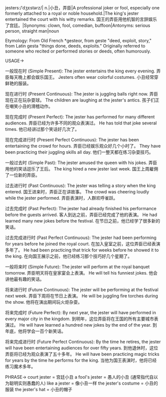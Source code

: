 jesters:/ˈdʒɛstərz/| n.|小丑，弄臣|A professional joker or fool, especially one formerly attached to a royal or noble household.|The king's jester entertained the court with his witty remarks. 国王的弄臣用他机智的言辞娱乐了宫廷。|Synonyms: clown, fool, comedian, buffoon|Antonyms: serious person, straight man|noun

Etymology: From Old French *gesteor, from geste "deed, exploit, story," from Latin gesta "things done, deeds, exploits."  Originally referred to someone who recited or performed stories or deeds, often humorously.


USAGE->

一般现在时 (Simple Present):
The jester entertains the king every evening.  弄臣每天晚上都会娱乐国王。
Jesters often wear colorful costumes. 小丑经常穿鲜艳的服装。

现在进行时 (Present Continuous):
The jester is juggling balls right now. 弄臣现在正在玩杂耍球。
The children are laughing at the jester's antics. 孩子们正在嘲笑小丑的滑稽动作。

现在完成时 (Present Perfect):
The jester has performed for many different audiences. 弄臣已经为许多不同的观众表演过。
He has told that joke several times. 他已经讲过那个笑话好几次了。

现在完成进行时 (Present Perfect Continuous):
The jester has been entertaining the crowd for hours. 弄臣已经娱乐观众好几个小时了。
They have been practicing their juggling skills all day. 他们一整天都在练习杂耍技巧。

一般过去时 (Simple Past):
The jester amused the queen with his jokes. 弄臣用他的笑话逗乐了王后。
The king hired a new jester last week. 国王上周雇佣了一位新的弄臣。

过去进行时 (Past Continuous):
The jester was telling a story when the king entered. 国王进来时，弄臣正在讲故事。
The crowd was cheering loudly while the jester performed. 弄臣表演时，人群欢呼雀跃。

过去完成时 (Past Perfect):
The jester had already finished his performance before the guests arrived. 客人到达之前，弄臣已经完成了他的表演。
He had learned many new jokes before the festival. 在节日之前，他已经学了很多新的笑话。

过去完成进行时 (Past Perfect Continuous):
The jester had been performing for years before he joined the royal court. 在加入皇室之前，这位弄臣已经表演多年了。
He had been practicing that trick for weeks before he showed it to the king. 在向国王展示之前，他已经练习那个技巧好几个星期了。

一般将来时 (Simple Future):
The jester will perform at the royal banquet tomorrow. 弄臣明天将在皇家宴会上表演。
He will tell his funniest jokes. 他会讲他最有趣的笑话。


将来进行时 (Future Continuous):
The jester will be performing at the festival next week.  弄臣下周将在节日上表演。
He will be juggling fire torches during the show. 他将在演出期间玩火炬杂耍。

将来完成时 (Future Perfect):
By next year, the jester will have performed in every major city in the kingdom. 到明年，这位弄臣将在王国的所有主要城市表演过。
He will have learned a hundred new jokes by the end of the year. 到年底，他将学会一百个新笑话。


将来完成进行时 (Future Perfect Continuous):
By the time he retires, the jester will have been entertaining audiences for over fifty years. 到他退休时，这位弄臣将已经为观众表演了五十多年。
He will have been practicing magic tricks for years by the time he performs for the king. 当他为国王表演时，他将已经练习魔术多年。

PHRASE->
court jester = 宫廷小丑
a fool's jester =  愚人的小丑 (通常指代自以为聪明实则愚蠢的人)
like a jester = 像小丑一样
the jester's costume = 小丑的服装
the jester's hat = 小丑的帽子
